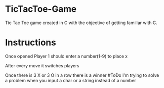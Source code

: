 # TicTacToe-Game
Tic Tac Toe game created in C with the objective of getting familiar with C.
# Instructions
Once opened Player 1 should enter a number(1-9) to place x

After every move it switches players

Once there is 3 X or 3 O in a row there is a winner
#ToDo
I'm trying to solve a problem when you input a char or a string instead of a number
